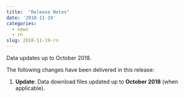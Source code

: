 ```yaml
---
title:  "Release Notes"
date: '2018-11-19'
categories:
  - news
  - rn
slug: 2018-11-19-rn
---
```


Data updates up to October 2018.

The following changes have been delivered in this release:

1. **Update**: Data download files updated up to **October 2018** (when applicable).